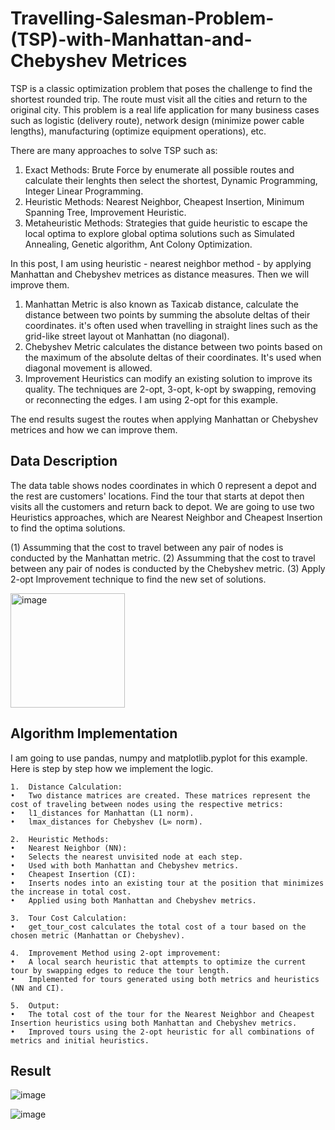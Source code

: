 # Travelling-Salesman-Problem-(TSP)-with-Manhattan-and-Chebyshev Metrices
TSP is a classic optimization problem that poses the challenge to find the shortest rounded trip. The route must visit all the cities and return to the original city. This problem is a real life application for many business cases such as logistic (delivery route), network design (minimize power cable lengths), manufacturing (optimize equipment operations), etc.

There are many approaches to solve TSP such as:
1. Exact Methods: Brute Force by enumerate all possible routes and calculate their lenghts then select the shortest, Dynamic Programming, Integer Linear Programming.
2. Heuristic Methods: Nearest Neighbor, Cheapest Insertion, Minimum Spanning Tree, Improvement Heuristic.
3. Metaheuristic Methods: Strategies that guide heuristic to escape the local optima to explore global optima solutions such as Simulated Annealing, Genetic algorithm, Ant Colony Optimization.

In this post, I am using heuristic - nearest neighbor method - by applying Manhattan and Chebyshev metrices as distance measures. Then we will improve them.
1. Manhattan Metric is also known as Taxicab distance, calculate the distance between two points by summing the absolute deltas of their coordinates. it's often used when travelling in straight lines such as the grid-like street layout ot Manhattan (no diagonal).
2. Chebyshev Metric calculates the distance between two points based on the maximum of the absolute deltas of their coordinates. It's used when diagonal movement is allowed.
3. Improvement Heuristics can modify an existing solution to improve its quality. The techniques are 2-opt, 3-opt, k-opt by swapping, removing or reconnecting the edges. I am using 2-opt for this example.

The end results sugest the routes when applying Manhattan or Chebyshev metrices and how we can improve them.

## Data Description
The data table shows nodes coordinates in which 0 represent a depot and the rest are customers' locations. Find the tour that starts at depot then visits all the customers and return back to depot. We are going to use two Heuristics approaches, which are Nearest Neighbor and Cheapest Insertion to find the optima solutions.

(1) Assumming that the cost to travel between any pair of nodes is conducted by the Manhattan metric.
(2) Assumming that the cost to travel between any pair of nodes is conducted by the Chebyshev metric.
(3) Apply 2-opt Improvement technique to find the new set of solutions.

<img width="183" alt="image" src="https://github.com/user-attachments/assets/ce194d52-3574-4909-9064-e181e7aa43c6" />

## Algorithm Implementation

I am going to use pandas, numpy and matplotlib.pyplot for this example. Here is step by step how we implement the logic.

	1.	Distance Calculation:
	•	Two distance matrices are created. These matrices represent the cost of traveling between nodes using the respective metrics:
	•	l1_distances for Manhattan (L1 norm).
	•	lmax_distances for Chebyshev (L∞ norm).

	2.	Heuristic Methods:
	•	Nearest Neighbor (NN):
	•	Selects the nearest unvisited node at each step.
	•	Used with both Manhattan and Chebyshev metrics.
	•	Cheapest Insertion (CI):
	•	Inserts nodes into an existing tour at the position that minimizes the increase in total cost.
	•	Applied using both Manhattan and Chebyshev metrics.
 
	3.	Tour Cost Calculation:
	•	get_tour_cost calculates the total cost of a tour based on the chosen metric (Manhattan or Chebyshev).
 
	4.	Improvement Method using 2-opt improvement:
	•	A local search heuristic that attempts to optimize the current tour by swapping edges to reduce the tour length.
	•	Implemented for tours generated using both metrics and heuristics (NN and CI).
 
	5.	Output:
	•	The total cost of the tour for the Nearest Neighbor and Cheapest Insertion heuristics using both Manhattan and Chebyshev metrics.
	•	Improved tours using the 2-opt heuristic for all combinations of metrics and initial heuristics.

## Result

![image](https://github.com/user-attachments/assets/8f49f594-b6d1-44c6-97a0-f907bf66ba3d)


![image](https://github.com/user-attachments/assets/60c2cf66-92cf-41f4-8314-3125dfb8f7d5)

